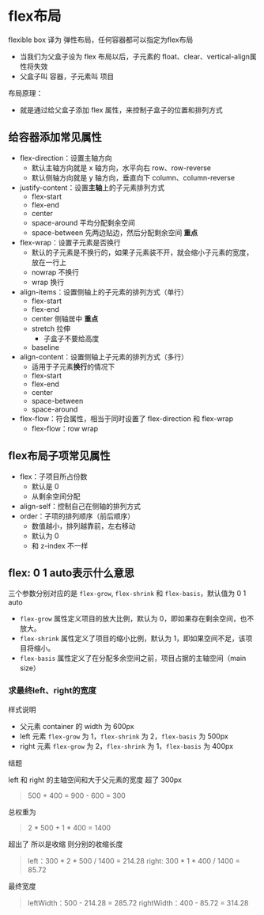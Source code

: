 # flex布局

flexible box  译为  弹性布局，任何容器都可以指定为flex布局

- 当我们为父盒子设为  flex  布局以后，子元素的  float、clear、vertical-align属性将失效
- 父盒子叫  容器，子元素叫  项目

布局原理：

- 就是通过给父盒子添加  flex  属性，来控制子盒子的位置和排列方式

## 给容器添加常见属性

- flex-direction：设置主轴方向
  - 默认主轴方向就是  x  轴方向，水平向右   row、row-reverse
  - 默认侧轴方向就是  y  轴方向，垂直向下   column、column-reverse
- justify-content：设置**主轴**上的子元素排列方式
  - flex-start
  - flex-end
  - center
  - space-around   平均分配剩余空间
  - space-between  先两边贴边，然后分配剩余空间      **重点**
- flex-wrap：设置子元素是否换行
  - 默认的子元素是不换行的，如果子元素装不开，就会缩小子元素的宽度，放在一行上
  - nowrap  不换行
  - wrap  换行
- align-items：设置侧轴上的子元素的排列方式（单行）
  - flex-start
  - flex-end
  - center  侧轴居中             **重点**
  - stretch  拉伸
    - 子盒子不要给高度
  - baseline
- align-content：设置侧轴上子元素的排列方式（多行）
  - 适用于子元素**换行**的情况下
  - flex-start
  - flex-end
  - center
  - space-between
  - space-around
- flex-flow：符合属性，相当于同时设置了  flex-direction  和  flex-wrap
  - flex-flow：row  wrap

## flex布局子项常见属性

- flex：子项目所占份数
  - 默认是  0
  - 从剩余空间分配
- align-self：控制自己在侧轴的排列方式
- order：子项的排列顺序（前后顺序）
  - 数值越小，排列越靠前，左右移动
  - 默认为  0
  - 和  z-index  不一样



## flex: 0 1 auto表示什么意思

三个参数分别对应的是 `flex-grow`, `flex-shrink` 和 `flex-basis`，默认值为 0 1 auto

- `flex-grow` 属性定义项目的放大比例，默认为 0，即如果存在剩余空间，也不放大。
- `flex-shrink` 属性定义了项目的缩小比例，默认为 1，即如果空间不足，该项目将缩小。
- `flex-basis` 属性定义了在分配多余空间之前，项目占据的主轴空间（main size）

### 求最终left、right的宽度

样式说明

- 父元素 container 的 width 为 600px
- left 元素 `flex-grow` 为 1，`flex-shrink` 为 2，`flex-basis` 为 500px
- right 元素 `flex-grow` 为 2，`flex-shrink` 为 1，`flex-basis` 为 400px

结题

left 和 right 的主轴空间和大于父元素的宽度 超了 300px

> 500 + 400 = 900 - 600 = 300

总权重为

> 2 * 500 + 1 * 400 = 1400

超出了 所以是收缩 则分别的收缩长度

> left：300 * 2 * 500 / 1400 = 214.28
> right: 300 * 1 * 400 / 1400 = 85.72

最终宽度

> leftWidth：500 - 214.28 = 285.72
> rightWidth：400 - 85.72 = 314.28







